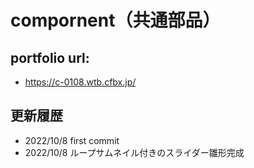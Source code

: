 # compornent（共通部品）

## portfolio url:

- https://c-0108.wtb.cfbx.jp/

## 更新履歴

- 2022/10/8 first commit
- 2022/10/8 ループサムネイル付きのスライダー雛形完成
